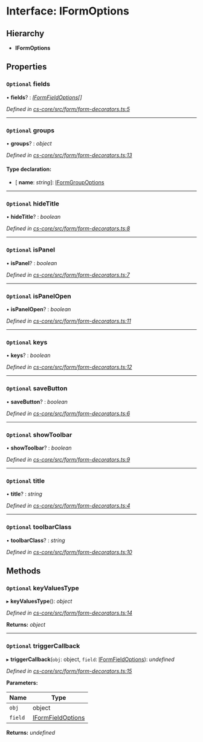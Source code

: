 # Interface: IFormOptions

## Hierarchy

* **IFormOptions**

## Properties

### `Optional` fields

• **fields**? : *[IFormFieldOptions](_cs_core_src_form_form_decorators_.iformfieldoptions.md)[]*

*Defined in [cs-core/src/form/form-decorators.ts:5](https://github.com/RichardHovenkamp/csnext/blob/6deb7f51/packages/cs-core/src/form/form-decorators.ts#L5)*

___

### `Optional` groups

• **groups**? : *object*

*Defined in [cs-core/src/form/form-decorators.ts:13](https://github.com/RichardHovenkamp/csnext/blob/6deb7f51/packages/cs-core/src/form/form-decorators.ts#L13)*

#### Type declaration:

* \[ **name**: *string*\]: [IFormGroupOptions](_cs_core_src_form_form_decorators_.iformgroupoptions.md)

___

### `Optional` hideTitle

• **hideTitle**? : *boolean*

*Defined in [cs-core/src/form/form-decorators.ts:8](https://github.com/RichardHovenkamp/csnext/blob/6deb7f51/packages/cs-core/src/form/form-decorators.ts#L8)*

___

### `Optional` isPanel

• **isPanel**? : *boolean*

*Defined in [cs-core/src/form/form-decorators.ts:7](https://github.com/RichardHovenkamp/csnext/blob/6deb7f51/packages/cs-core/src/form/form-decorators.ts#L7)*

___

### `Optional` isPanelOpen

• **isPanelOpen**? : *boolean*

*Defined in [cs-core/src/form/form-decorators.ts:11](https://github.com/RichardHovenkamp/csnext/blob/6deb7f51/packages/cs-core/src/form/form-decorators.ts#L11)*

___

### `Optional` keys

• **keys**? : *boolean*

*Defined in [cs-core/src/form/form-decorators.ts:12](https://github.com/RichardHovenkamp/csnext/blob/6deb7f51/packages/cs-core/src/form/form-decorators.ts#L12)*

___

### `Optional` saveButton

• **saveButton**? : *boolean*

*Defined in [cs-core/src/form/form-decorators.ts:6](https://github.com/RichardHovenkamp/csnext/blob/6deb7f51/packages/cs-core/src/form/form-decorators.ts#L6)*

___

### `Optional` showToolbar

• **showToolbar**? : *boolean*

*Defined in [cs-core/src/form/form-decorators.ts:9](https://github.com/RichardHovenkamp/csnext/blob/6deb7f51/packages/cs-core/src/form/form-decorators.ts#L9)*

___

### `Optional` title

• **title**? : *string*

*Defined in [cs-core/src/form/form-decorators.ts:4](https://github.com/RichardHovenkamp/csnext/blob/6deb7f51/packages/cs-core/src/form/form-decorators.ts#L4)*

___

### `Optional` toolbarClass

• **toolbarClass**? : *string*

*Defined in [cs-core/src/form/form-decorators.ts:10](https://github.com/RichardHovenkamp/csnext/blob/6deb7f51/packages/cs-core/src/form/form-decorators.ts#L10)*

## Methods

### `Optional` keyValuesType

▸ **keyValuesType**(): *object*

*Defined in [cs-core/src/form/form-decorators.ts:14](https://github.com/RichardHovenkamp/csnext/blob/6deb7f51/packages/cs-core/src/form/form-decorators.ts#L14)*

**Returns:** *object*

___

### `Optional` triggerCallback

▸ **triggerCallback**(`obj`: object, `field`: [IFormFieldOptions](_cs_core_src_form_form_decorators_.iformfieldoptions.md)): *undefined*

*Defined in [cs-core/src/form/form-decorators.ts:15](https://github.com/RichardHovenkamp/csnext/blob/6deb7f51/packages/cs-core/src/form/form-decorators.ts#L15)*

**Parameters:**

Name | Type |
------ | ------ |
`obj` | object |
`field` | [IFormFieldOptions](_cs_core_src_form_form_decorators_.iformfieldoptions.md) |

**Returns:** *undefined*
